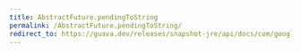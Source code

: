 ```yaml
---
title: AbstractFuture.pendingToString
permalink: /AbstractFuture.pendingToString/
redirect_to: https://guava.dev/releases/snapshot-jre/api/docs/com/google/common/util/concurrent/AbstractFuture.html#pendingToString--
---
```


